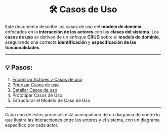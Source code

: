<div align="center">

# 🛠️ Casos de Uso

</div>

Este documento describe los casos de uso del **modelo de dominio**, enfocados en la **interacción de los actores** con las **clases del sistema**. Los **casos de uso** se derivan de un enfoque **CRUD** sobre el **modelo de dominio**, asegurando una correcta **identificación** y **especificación de las funcionalidades**.


---

## 💡 Pasos:

1. [Encontrar Actores y Casos de uso](ActoresCasosDeUso.md)
2. [Priorizar Casos de uso](PriorizarCasosDeUso.md)
3. [Detallar Casos de uso](DetallarCasosDeUso.md)
4. Prototipar Casos de Uso
5. Estructurar el Modelo de Caso de Uso

--- 

Cada uno de estos procesos está acompañado de un diagrama de contexto que ilustra las interacciones entre los actores y el sistema, con un diagrama específico por cada actor.
